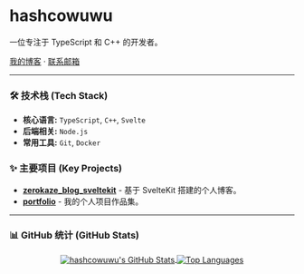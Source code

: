 # hashcowuwu

一位专注于 TypeScript 和 C++ 的开发者。

[我的博客](https://hashcowuwu.github.io/zerokaze_blog_sveltekit/) · [联系邮箱](mailto:erfu81856@gmail.com)

---

### 🛠️ 技术栈 (Tech Stack)

- **核心语言:** `TypeScript`, `C++`, `Svelte`
- **后端相关:** `Node.js`
- **常用工具:** `Git`, `Docker`

### ✨ 主要项目 (Key Projects)

- **[zerokaze_blog_sveltekit](https://github.com/hashcowuwu/zerokaze_blog_sveltekit)** - 基于 SvelteKit 搭建的个人博客。
- **[portfolio](https://github.com/hashcowuwu/portfolio)** - 我的个人项目作品集。

---

### 📊 GitHub 统计 (GitHub Stats)
<p align="center">
  <a href="https://github.com/anuraghazra/github-readme-stats">
    <img align="center" src="https://github-readme-stats.vercel.app/api?username=hashcowuwu&show_icons=true&theme=github_dark&rank_icon=github" alt="hashcowuwu's GitHub Stats" />
  </a>
  <a href="https://github.com/anuraghazra/github-readme-stats">
    <img align="center" src="https://github-readme-stats.vercel.app/api/top-langs/?username=hashcowuwu&layout=compact&theme=github_dark" alt="Top Languages" />
  </a>
</p>